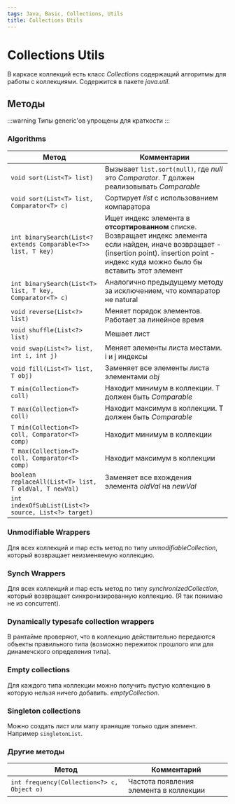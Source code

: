 ```yaml
---
tags: Java, Basic, Collections, Utils
title: Collections Utils
---
```

# Collections Utils

В каркасе коллекций есть класс *Collections* содержащий алгоритмы для работы с коллекциями. Содержится в пакете *java.util*.

## Методы
:::warning
Типы generic'ов упрощены для краткости
:::

### Algorithms

| Метод                                                         | Комментарии                                                                                                                                                                                       |
| ------------------------------------------------------------- | ------------------------------------------------------------------------------------------------------------------------------------------------------------------------------------------------- |
| `void sort(List<T> list)`                                     | Вызывает `list.sort(null)`, где *null* это *Comparator*. *T* должен реализовывать *Comparable*                                                                                                    |
| `void sort(List<T> list, Comparator<T> c)`                    | Сортирует *list* с использованием компаратора                                                                                                                                                     |
| `int binarySearch(List<? extends Comparable<T>> list, T key)` | Ищет индекс элемента в **отсортированном** списке. Возвращает индекс элемента если найден, иначе возвращает -(insertion point). insertion point - индекс куда можно было бы вставить этот элемент |
| `int binarySearch(List<T> list, T key, Comparator<T> c)`      | Аналогично предыдущему методу за исключением, что компаратор не natural                                                                                                                           |
| `void reverse(List<?> list)`                                  | Меняет порядок элементов. Работает за линейное время                                                                                                                                              |
| `void shuffle(List<?> list)`                                  | Мешает лист                                                                                                                                                                                       |
| `void swap(List<?> list, int i, int j)`                       | Меняет элементы листа местами. i и j индексы                                                                                                                                                      |
| `void fill(List<T> list, T obj)`                              | Заменяет все элементы листа элементами *obj*                                                                                                                                                      |
| `T min(Collection<T> coll)`                                   | Находит минимум в коллекции. T должен быть *Comparable*                                                                                                                                           |
| `T max(Collection<T> coll)`                                   | Находит максимум в коллекции. T должен быть *Comparable*                                                                                                                                          |
| `T min(Collection<T> coll, Comparator<T> comp)`               | Находит минимум в коллекции                                                                                                                                                                       |
| `T max(Collection<T> coll, Comparator<T> comp)`               | Находит максимум в коллекции                                                                                                                                                                      |
| `boolean replaceAll(List<T> list, T oldVal, T newVal)`        | Заменяет все вхождения элемента *oldVal* на *newVal*                                                                                                                                              |
| `int indexOfSubList(List<?> source, List<?> target)`          |                                                                                                                                                                                                   |

### Unmodifiable Wrappers

Для всех коллекций и map есть метод по типу *unmodifiableCollection*, который возвращает неизменяемую коллекцию.

### Synch Wrappers

Для всех коллекций и map есть метод по типу *synchronizedCollection*, который возвращает синхронизированную коллекцию. (Я так понимаю не из concurrent).

### Dynamically typesafe collection wrappers

В рантайме проверяют, что в коллекцию действительно передаются объекты правильного типа (возможно пережиток прошлого или для динамечского определения типа).

### Empty collections

Для каждого типа коллекции можно получить пустую коллекцию в которую нельзя ничего добавить. *emptyCollection*.

### Singleton collections

Можно создать лист или мапу хранящие только один элемент. Например `singletonList`.

### Другие методы

| Метод                                      | Комментарий                            |
| ------------------------------------------ | -------------------------------------- |
| `int frequency(Collection<?> c, Object o)` | Частота появления элемента в коллекции |
